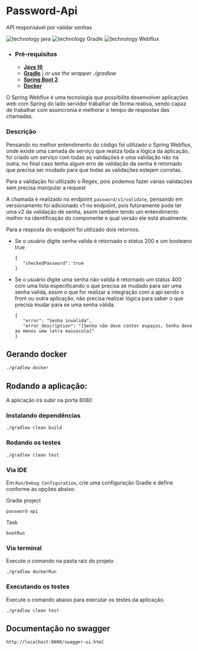 # Password-Api

API responsável por validar senhas 

![technology java](https://img.shields.io/badge/technology-Java-purple.svg)
![technology Gradle](https://img.shields.io/badge/technology-Gradle-blue.svg)
![technology Webflux](https://img.shields.io/badge/tecnology-WebFlux-green)


- ### Pré-requisitos
    - [**Java 16**](https://www.oracle.com/java/technologies/downloads/#java16)
    - [**Gradle**](https://docs.gradle.org/current/userguide/userguide.html) | _or use the wrapper ./gradlew_
    - [**Spring Boot 2**](https://spring.io/projects/spring-boot)
    - [**Docker**](https://docs.docker.com/docker-for-mac/install/#download-docker-for-mac)

O Spring Webflux é uma tecnologia que possibilita desenvolver aplicações web com Spring do lado servidor trabalhar de 
forma reativa, sendo capaz de trabalhar com assincronia e melhorar o tempo de respostas das chamadas.

### Descrição
Pensando no melhor entendimento do código foi utilizado o Spring Webflux, onde existe uma camada de serviço
que realiza toda a lógica da aplicação, foi criado um serviço com todas as validações e uma validação não 
na outra, no final caso tenha algum erro de validação da senha é retornado que precisa ser mudado
para que todas as validações estejam corretas.

Para a validação foi utilizado o Regex, pois podemos fazer várias validações sem precisa manipular a request

A chamada é realizado no endpoint `password/v1/validate`, pensando em versionamento foi adicionado v1 no endpoint, pois
futuramente pode ter uma v2 da validação de senha, assim também tendo um entendimento melhor na identificação do componente e qual versão
ele está atualmente.

Para a resposta do endpoint foi utilizado dois retornos.

- Se o usuário digite senha valida é retornado o status 200 e um booleano true
  `````
  {
     "checkedPassword": true
  }
  `````
- Se o usuário digite uma senha não valida é retornado um status 400 com uma lista especificando 
o que precisa se mudado para ser uma senha valida, assim o que for realizar a integração com a 
api sendo o front ou outra aplicação, não precisa realizar lógica para saber o que precisa mudar para
se uma senha válida.
   `````
  {
      "error": "Senha invalida",
      "error_description": "[Senha não deve conter espaços, Senha deve ao menos uma letra maiuscula]"
  }
   `````
  
## Gerando docker

````
./gradlew docker
````

## Rodando a aplicação:

A aplicação irá subir na porta 8080


### Instalando dependências

````
./gradlew clean build
````

### Rodando os testes

```
./gradlew clean test
```

### Via IDE

Em `Run/Debug Configuration`, crie uma configuração Gradle e define conforme as opções abaixo:

Gradle project

```
password-api
```

Task

```
bootRun
```

### Via terminal

Execute o comando na pasta raiz do projeto

````
./gradlew dockerRun
````


### Executando os testes

Execute o comando abaixo para executar os testes da aplicação.

```./gradlew clean test```

## Documentação no swagger

 ````
http://localhost:8080/swagger-ui.html
````
